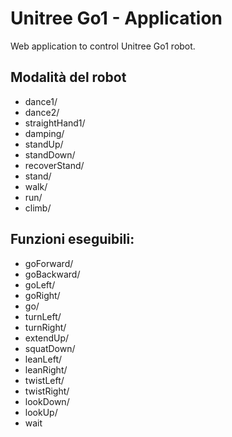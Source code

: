 # Unitree Go1 - Application

Web application to control Unitree Go1 robot.

## Modalità del robot
- dance1/
- dance2/
- straightHand1/
- damping/
- standUp/
- standDown/
- recoverStand/
- stand/
- walk/
- run/
- climb/
## Funzioni eseguibili:
- goForward/
- goBackward/
- goLeft/
- goRight/
- go/
- turnLeft/
- turnRight/
- extendUp/
- squatDown/
- leanLeft/
- leanRight/
- twistLeft/
- twistRight/
- lookDown/
- lookUp/
- wait